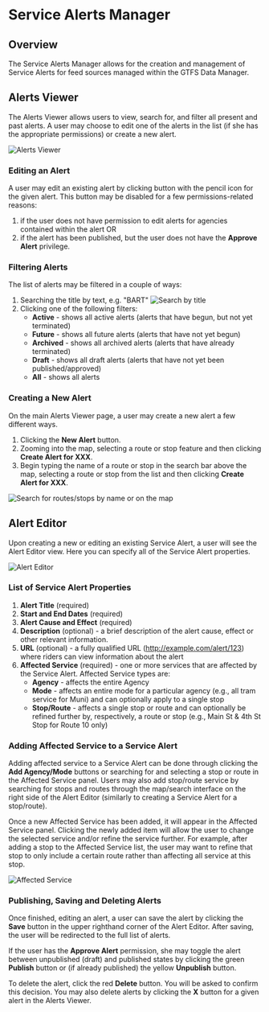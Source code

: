 # Service Alerts Manager

## Overview

The Service Alerts Manager allows for the creation and management of Service Alerts for feed sources managed within the GTFS Data Manager.

## Alerts Viewer

The Alerts Viewer allows users to view, search for, and filter all present and past alerts.  A user may choose to edit one of the alerts in the list (if she has the appropriate permissions) or create a new alert.

![Alerts Viewer](/img/alerts-viewer.png "Alerts Viewer")

### Editing an Alert

A user may edit an existing alert by clicking button with the pencil icon for the given alert.  This button may be disabled for a few permissions-related reasons:

1. if the user does not have permission to edit alerts for agencies contained within the alert OR
2. if the alert has been published, but the user does not have the **Approve Alert** privilege.

### Filtering Alerts

The list of alerts may be filtered in a couple of ways:

1. Searching the title by text, e.g. "BART"  ![Search by title](/img/filter-alerts.png "Search by title")  
2. Clicking one of the following filters:
    - **Active** - shows all active alerts (alerts that have begun, but not yet terminated)
    - **Future** - shows all future alerts (alerts that have not yet begun)
    - **Archived** - shows all archived alerts (alerts that have already terminated)
    - **Draft** - shows all draft alerts (alerts that have not yet been published/approved)
    - **All** - shows all alerts

### Creating a New Alert

On the main Alerts Viewer page, a user may create a new alert a few different ways.

1. Clicking the **New Alert** button.
2. Zooming into the map, selecting a route or stop feature and then clicking **Create Alert for XXX**.
3. Begin typing the name of a route or stop in the search bar above the map, selecting a route or stop from the list and then clicking **Create Alert for XXX**.

![Search for routes/stops by name or on the map](/img/gtfs-map-search-alert.png "Search for routes/stops by name or on the map")  

## Alert Editor

Upon creating a new or editing an existing Service Alert, a user will see the Alert Editor view. Here you can specify all of the Service Alert properties.

![Alert Editor](/img/alert-editor.png "Alert Editor")  

### List of Service Alert Properties

1. **Alert Title** (required)
2. **Start and End Dates** (required)
3. **Alert Cause and Effect** (required)
4. **Description** (optional) - a brief description of the alert cause, effect or other relevant information.
5. **URL** (optional) - a fully qualified URL (http://example.com/alert/123) where riders can view information about the alert
6. **Affected Service** (required) - one or more services that are affected by the Service Alert.  Affected Service types are:
    - **Agency** - affects the entire Agency
    - **Mode** - affects an entire mode for a particular agency (e.g., all tram service for Muni) and can optionally apply to a single stop
    - **Stop/Route** - affects a single stop or route and can optionally be refined further by, respectively, a route or stop (e.g., Main St & 4th St Stop for Route 10 only)

### Adding Affected Service to a Service Alert

Adding affected service to a Service Alert can be done through clicking the **Add Agency/Mode** buttons or searching for and selecting a stop or route in the Affected Service panel. Users may also add stop/route service by searching for stops and routes through the map/search interface on the right side of the Alert Editor (similarly to creating a Service Alert for a stop/route).

Once a new Affected Service has been added, it will appear in the Affected Service panel. Clicking the newly added item will allow the user to change the selected service and/or refine the service further. For example, after adding a stop to the Affected Service list, the user may want to refine that stop to only include a certain route rather than affecting all service at this stop.

![Affected Service](/img/affected-service.png "Affected Service")

### Publishing, Saving and Deleting Alerts

Once finished, editing an alert, a user can save the alert by clicking the **Save** button in the upper righthand corner of the Alert Editor. After saving, the user will be redirected to the full list of alerts.

If the user has the **Approve Alert** permission, she may toggle the alert between unpublished (draft) and published states by clicking the green **Publish** button or (if already published) the yellow **Unpublish** button.

To delete the alert, click the red **Delete** button.  You will be asked to confirm this decision.  You may also delete alerts by clicking the **X** button for a given alert in the Alerts Viewer.
